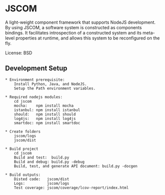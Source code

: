 JSCOM
======================
A light-weight component framework that supports NodeJS development. 
By using JSCOM, a software system is constructed as components bindings. 
It facilitates introspection of a constructed system and its 
meta-level properties at runtime, and allows this system to be reconfigured on the fly.

License: BSD

	
Development Setup
--------------------
	* Environment prerequisite: 
		Install Python, Java, and NodeJS.
		Setup the Path environment variables.

	* Required nodejs modules:
		cd jscom
		mocha:    npm install mocha
		istanbul: npm install istanbul
		should:   npm install should 
		log4js:   npm install log4js
		smartdoc: npm install smartdoc
		
	* Create folders
		jscom/logs
		jscom/dist
		
	* Build project
		cd jscom
		Build and test:  build.py
		Build and debug: build.py -debug
		Build, test, and generate API document: build.py -docgen

	* Build outputs:
		Disted code:   jscom/dist
		Logs:          jscom/logs
		Test coverage: jscom/coverage/lcov-report/index.html
	

	